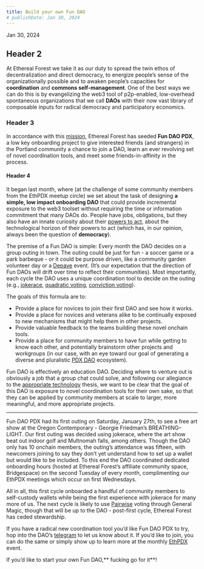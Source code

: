 ```yaml
---
title: Build your own Fun DAO
# publishDate: Jan 30, 2024
---
```


Jan 30, 2024

## Header 2

At Ethereal Forest we take it as our duty to spread the twin ethos of decentralization and direct democracy, to energize people’s sense of the organizationally possible and to awaken people’s capacities for **coordination** and **commons self-management**. One of the best ways we can do this is by evangelizing the web3 tool of p2p-enabled, low-overhead spontaneous organizations that we call **DAOs** with their now vast library of composable inputs for radical democracy and participatory economics.

### Header 3

In accordance with this [mission](https://mirror.xyz/ethpdx.eth/rdY7f1P0a7-nUm_DrMTFCYMLLAgU2G89up8h8uuGLJI), Ethereal Forest has seeded **Fun DAO PDX**, a low key onboarding project to give interested friends (and strangers) in the Portland community a chance to join a DAO, learn an ever revolving set of novel coordination tools, and meet some friends-in-affinity in the process.

#### Header 4

It began last month, where (at the challenge of some community members from the EthPDX meetup circle) we set about the task of designing **a simple, low impact onboarding DAO** that could provide incremental exposure to the web3 toolset without requiring the time or information commitment that many DAOs do. People have jobs, obligations, but they also have an innate curiosity about their [powers to act](https://medium.com/@matthewcandelsticks/notes-on-spinoza-practical-philosophy-b4d3709fc9a7), about the technological horizon of their powers to act (which has, in our opinion, always been the question of **democracy**).

The premise of a Fun DAO is simple: Every month the DAO decides on a group outing in town. The outing could be just for fun - a soccer game or a park barbeque - or it could be purpose driven, like a community garden volunteer day or a [Depave](https://depave.org/) event. (It’s our expectation that the direction of Fun DAOs will drift over time to reflect their communities). Most importantly, each cycle the DAO uses a unique coordination tool to decide on the outing (e.g., [jokerace](https://jokerace.xyz/), [quadratic voting](https://www.radicalxchange.org/concepts/plural-voting/), [conviction voting](https://medium.com/block-science/a-brief-history-of-conviction-voting-ad4ca4eb4aee)).

The goals of this formula are to:

- Provide a place for novices to join their first DAO and see how it works.
- Provide a place for novices and veterans alike to be continually exposed to new mechanisms that might help them in other projects.
- Provide valuable feedback to the teams building these novel onchain tools.
- Provide a place for community members to have fun while getting to know each other, and potentially brainstorm other projects and workgroups (in our case, with an eye toward our goal of generating a diverse and pluralistic [PDX DAO](https://pdxdao.xyz/) ecosystem).

Fun DAO is effectively an education DAO. Deciding where to venture out is obviously a job that a group chat could solve, and following our allegiance to the [appropriate technology](https://www.appropedia.org/Appropriate_technology) thesis, we want to be clear that the goal of this DAO is exposure to novel coordination tools for their own sake, so that they can be applied by community members at scale to larger, more meaningful, and more appropriate projects.

---

Fun DAO PDX had its first outing on Saturday, January 27th, to see a free art show at the Oregon Contemporary - Georgie Friedman’s BREATHING–LIGHT. Our first outing was decided using jokerace, where the art show beat out indoor golf and Multnomah falls, among others. Though the DAO only has 10 onchain members, the outing’s attendance was fifteen, with newcomers joining to say they don’t yet understand how to set up a wallet but would like to be included. To this end the DAO coordinated dedicated onboarding hours (hosted at Ethereal Forest’s affiliate community space, Bridgespace) on the second Tuesday of every month, complimenting our EthPDX meetings which occur on first Wednesdays.

All in all, this first cycle onboarded a handful of community members to self-custody wallets while being the first experience with jokerace for many more of us. The next cycle is likely to use [Pairwise](https://www.pairwise.vote) voting through General Magic, though that will be up to the DAO - post-first cycle, Ethereal Forest has ceded stewardship.

If you have a radical new coordination tool you’d like Fun DAO PDX to try, hop into the DAO’s [telegram](https://t.me/+JWW2M-eq9yxjNjAx) to let us know about it. If you’d like to join, you can do the same or simply show up to learn more at the monthly [EthPDX](https://twitter.com/ethpdx) event.

If you’d like to start your own Fun DAO,** fucking go for it**!
